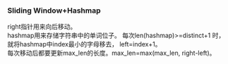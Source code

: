 ### Sliding Window+Hashmap
right指针用来向后移动。  
hashmap用来存储字符串中的单词位子。 每次len(hashmap)>=distinct+1 时，就将hashmap中index最小的字母移去，  left=index+1。  
每次移动后都要更新max_len的长度。max_len=max(max_len, right-left)。